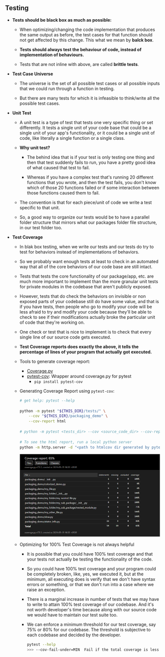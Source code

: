 ## Testing

- **Tests should be black box as much as possible:**
  - When optimizing/changing the code implementation that produces the same
    output as before, the test cases for that function should not get affected by
    this change. This what we mean by **balck box**.

  - **Tests should always test the behaviour of code, instead of implementation of
    behaviours.**

  - Tests that are not inline with above, are called **brittle tests**.


- **Test Case Universe**
  - The universe is the set of all possible test cases or all possible inputs
    that we could run through a function in testing.

  - But there are many tests for which it is infeasible to think/write all the
    possible test cases.

- **Unit Test**
  - A unit test is a type of test that tests one very specific thing or set differently.
    It tests a single unit of your code base that could be a single unit of your app's
    functionality, or it could be a single unit of code, like literally a single
    function or a single class.

  - **Why unit test?**
    - The behind idea that is if your test is only testing one thing and then that test
      suddenly fails to run, you have a pretty good idea of what caused that test to fail.

    - Whereas if you have a complex test that's running 20 different functions that you wrote,
      and then the test fails, you don't know which of those 20 functions failed or if some
      interaction between those functions caused them to fail.

  - The convention is that for each piece/unit of code we write a test specific to that unit.

  - So, a good way to organize our tests would be to have a parallel folder structure that
    mirrors what our packages folder file structure, in our test folder too.


- **Test Coverage**
  - In blak box testing, when we write our tests and our tests do try to test for behaviors 
    instead of implementations of behaviors.
  
  - So we probably want enough tests at least to check in an automated way that 
    all of the core behaviors of our code base are still intact.

  - Tests that tests the core functionality of our package/app, etc. are much more important
    to implement than the more granular unit tests for private modules in the codebase that
    aren't publicly exposed.

  - However, tests that do check the behaviors on invisible or non exposed parts of your codebase still 
    do have some value, and that is if you have tests, then people who go to modify your code will be 
    less afraid to try and modify your code because they'll be able to check to see if their modifications 
    actually broke the particular unit of code that they're working on.

  - One check or test that is nice to implement is to check that every single line of our source 
    code gets executed.
  
  - **Test Coverage reports does exactly the above, it tells the percentage of lines of your program 
    that actually got executed.**

  - Tools to generate coverage report:
    - [Coverage.py](https://coverage.readthedocs.io/en/7.5.1/)
    - [pytest-cov](https://pytest-cov.readthedocs.io/en/latest/): Wrapper around coverage.py for pytest
      - `pip install pytest-cov`

  - Generating Coverage Report using `pytest-cov`:
    ```bash
    # get help: pytest --help

    python -m pytest "${THIS_DIR}/tests/" \
        --cov "${THIS_DIR}/packaging_demo" \
        --cov-report html

    # python -m pytest <tests_dir> --cov <source_code_dir> --cov-report <report_type>

    # To see the html report, run a local python server
    python -m http.server -d "<path to htmlcov dir generated by pytest-cov>"
    ```

    ![test-coverage](../packaging_demo/assets/test-coverage.png)


  - Optimizing for 100% Test Coverage is not always helpful
  
    - It is possible that you could have 100% test coverage and that your tests not 
      actually be testing the functionality of the code.

    - So you could have 100% test coverage and your program could be completely broken, 
      like, yes, we executed it, but at the minimum, all executing does is verify that 
      we don't have syntax errors or something, or that we don't run into a case where 
      we raise an exception.

    - There is a marginal increase in number of tests that we may have to write to attain
      100% test coverage of our codebase. And it's not worth developer's time because along
      with our source code we would have to maintain our test suite too.

    - We can enforce a minimum threshold for our test coverage, say 75% or 80% for our codebase.
      The threshold is subjective to each codebase and decided by the developer.

      ```bash
      pytest --help
      >>> --cov-fail-under=MIN  Fail if the total coverage is less than MIN.
      ```